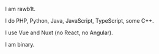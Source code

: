I am rawb1t.

I do PHP, Python, Java, JavaScript, TypeScript, some C++.

I use Vue and Nuxt (no React, no Angular).

I am binary.
